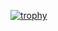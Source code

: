 [![trophy](https://github-profile-trophy.vercel.app/?username=emagwebsolutions&theme=onedark)](https://github.com/ryo-ma/github-profile-trophy)
